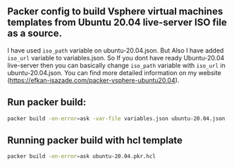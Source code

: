 ## Packer config to build Vsphere virtual machines templates from Ubuntu 20.04 live-server ISO file as a source.

I have used `iso_path` variable on ubuntu-20.04.json. But Also I have added `iso_url` variable to variables.json. So If you dont have ready Ubuntu-20.04 live-server then you can basically change `iso_path` variable with `iso_url` in ubuntu-20.04.json.
You can find more detailed information on my website (https://efkan-isazade.com/packer-vsphere-ubuntu20.04).

## Run packer build:

```bash
packer build -on-error=ask -var-file variables.json ubuntu-20.04.json
```

## Running packer build with hcl template
```bash
packer build -on-error=ask ubuntu-20.04.pkr.hcl
```
